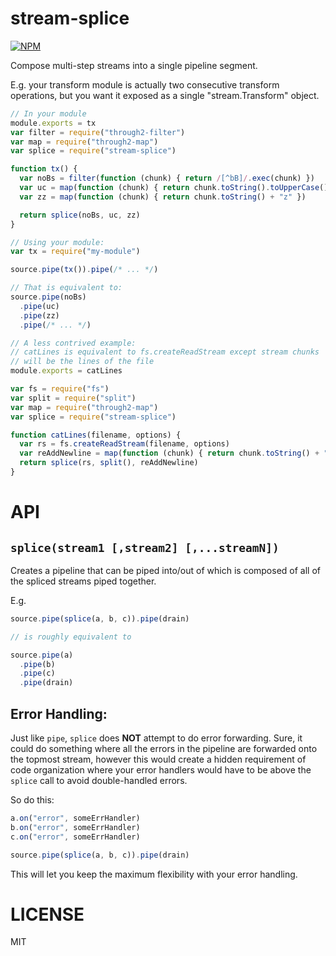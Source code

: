 stream-splice
=====

[![NPM](https://nodei.co/npm/stream-splice.png)](https://nodei.co/npm/stream-splice/)

Compose multi-step streams into a single pipeline segment.

E.g. your transform module is actually two consecutive transform operations, but you want it exposed as a single "stream.Transform" object.

```javascript
// In your module
module.exports = tx
var filter = require("through2-filter")
var map = require("through2-map")
var splice = require("stream-splice")

function tx() {
  var noBs = filter(function (chunk) { return /[^bB]/.exec(chunk) })
  var uc = map(function (chunk) { return chunk.toString().toUpperCase() })
  var zz = map(function (chunk) { return chunk.toString() + "z" })

  return splice(noBs, uc, zz)
}

// Using your module:
var tx = require("my-module")

source.pipe(tx()).pipe(/* ... */)

// That is equivalent to:
source.pipe(noBs)
  .pipe(uc)
  .pipe(zz)
  .pipe(/* ... */)

// A less contrived example:
// catLines is equivalent to fs.createReadStream except stream chunks
// will be the lines of the file
module.exports = catLines

var fs = require("fs")
var split = require("split")
var map = require("through2-map")
var splice = require("stream-splice")

function catLines(filename, options) {
  var rs = fs.createReadStream(filename, options)
  var reAddNewline = map(function (chunk) { return chunk.toString() + "\n" })
  return splice(rs, split(), reAddNewline)
}


```

API
===

`splice(stream1 [,stream2] [,...streamN])`
---

Creates a pipeline that can be piped into/out of which is composed of all of the spliced streams piped together.

E.g.

```javascript
source.pipe(splice(a, b, c)).pipe(drain)

// is roughly equivalent to

source.pipe(a)
  .pipe(b)
  .pipe(c)
  .pipe(drain)

```

Error Handling:
---

Just like `pipe`, `splice` does **NOT** attempt to do error forwarding. Sure, it could do something where all the errors in the pipeline are forwarded onto the topmost stream, however this would create a hidden requirement of code organization where your error handlers would have to be above the `splice` call to avoid double-handled errors.

So do this:
```js
a.on("error", someErrHandler)
b.on("error", someErrHandler)
c.on("error", someErrHandler)

source.pipe(splice(a, b, c)).pipe(drain)
```

This will let you keep the maximum flexibility with your error handling.

LICENSE
=======

MIT

